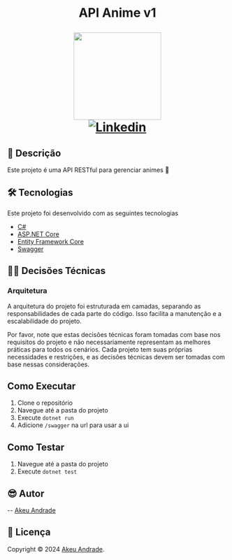 <h1 align="center">
 <p>
   API Anime v1
  </p>

  <img width="200px" src="https://miro.medium.com/v2/resize:fit:1400/format:webp/1*5EubX6OVxaTFuwMpe8nT2A.png" />
  <br />
  <a href="https://www.linkedin.com/in/akeuandrade">
    <img alt="Linkedin" src="https://img.shields.io/badge/Linkedin-Akeu%20Andrade-lightgrey">
  </a>
 
  
</h1>

## :page_facing_up: Descrição
Este projeto é uma API RESTful para gerenciar animes 🚀

## 🛠 Tecnologias
Este projeto foi desenvolvido com as seguintes tecnologias

- [C#](https://learn.microsoft.com/pt-br/dotnet/csharp/)
- [ASP.NET Core](https://learn.microsoft.com/pt-br/aspnet/core/?view=aspnetcore-8.0)
- [Entity Framework Core](https://learn.microsoft.com/pt-br/ef/core/)
- [Swagger](https://swagger.io/)

## 👨‍🚀 Decisões Técnicas

### Arquitetura

A arquitetura do projeto foi estruturada em camadas, separando as responsabilidades de cada parte do código. Isso facilita a manutenção e a escalabilidade do projeto.

Por favor, note que estas decisões técnicas foram tomadas com base nos requisitos do projeto e não necessariamente representam as melhores práticas para todos os cenários. Cada projeto tem suas próprias necessidades e restrições, e as decisões técnicas devem ser tomadas com base nessas considerações.

## Como Executar

1. Clone o repositório
2. Navegue até a pasta do projeto
3. Execute `dotnet run`
4. Adicione `/swagger` na url para usar a ui

## Como Testar

1. Navegue até a pasta do projeto
2. Execute `dotnet test`

## 😎 Autor
-- <a href="https://github.com/Akeu-Andrade/">
 Akeu Andrade
</a>

## 🧾 Licença

Copyright © 2024 [Akeu Andrade](https://github.com/Akeu-Andrade).<br />
